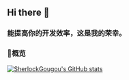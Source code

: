 ## Hi there 👋
### 能提高你的开发效率，这是我的荣幸。

### 🚀概览

[![SherlockGougou's GitHub stats](https://github-readme-stats.vercel.app/api?username=SherlockGougou&show_icons=true)](https://github.com/SherlockGougou/)
